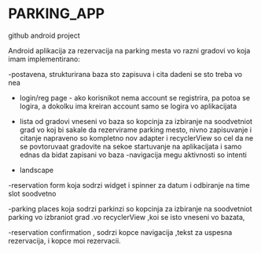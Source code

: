 # PARKING_APP
github android project

Android aplikacija za rezervacija na parking mesta vo razni gradovi vo koja imam implementirano:


-postavena, strukturirana baza sto zapisuva i cita dadeni se sto treba vo nea



- login/reg page - ako korisnikot nema account se registrira, pa potoa se logira, a dokolku ima kreiran account samo se logira vo aplikacijata



- lista od gradovi vneseni vo baza so kopcinja za izbiranje na soodvetniot grad vo koj bi sakale da rezervirame parking mesto, nivno zapisuvanje i citanje napraveno so kompletno nov adapter i recyclerView so cel da ne se povtoruvaat gradovite na sekoe startuvanje na aplikacijata i samo ednas da bidat zapisani vo baza
-navigacija megu aktivnosti so intenti


- landscape


-reservation form koja sodrzi widget i spinner za datum i odbiranje na time slot soodvetno


-parking places koja sodrzi parkinzi so kopcinja za izbiranje na soodvetniot parking  vo izbraniot grad .vo recyclerView ,koi se isto vneseni vo bazata,


-reservation confirmation , sodrzi kopce navigacija ,tekst za uspesna rezervacija, i kopce moi rezervacii.


